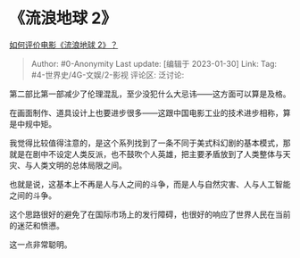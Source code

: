 # 《流浪地球 2》
[如何评价电影《流浪地球 2》？](https://www.zhihu.com/question/578256937/answer/2864206968)

> Author: #0-Anonymity
> Last update: [编辑于 2023-01-30]
> Link:
> Tag: #4-世界史/4G-文娱/2-影视
> 评论区:
> 泛讨论:

第二部比第一部减少了伦理混乱，至少没犯什么大忌讳——这方面可以算是及格。

在画面制作、道具设计上也要进步很多——这跟中国电影工业的技术进步相称，算是中规中矩。

我觉得比较值得注意的，是这个系列找到了一条不同于美式科幻剧的基本模式，那就是在剧中不设定人类反派，也不鼓吹个人英雄，把主要矛盾放到了人类整体与天灾、与人类文明的总体局限之间。

也就是说，这基本上不再是人与人之间的斗争，而是人与自然灾害、人与人工智能之间的斗争。

这个思路很好的避免了在国际市场上的发行障碍，也很好的响应了世界人民在当前的迷茫和愤懑。

这一点非常聪明。
